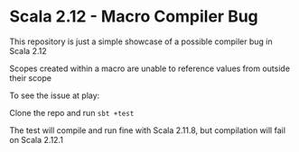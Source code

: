Scala 2.12 - Macro Compiler Bug
===============================

This repository is just a simple showcase of a possible compiler bug in Scala 2.12

Scopes created within a macro are unable to reference values from outside their scope

To see the issue at play:

Clone the repo and run `sbt +test`

The test will compile and run fine with Scala 2.11.8, but compilation will fail on Scala 2.12.1
